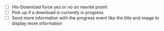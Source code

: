 - [ ] Hls-Download force yes or no on rewrite promt
- [ ] Pick up if a download is currently in progress
- [ ] Send more information with the progress event like the title and image to display more information